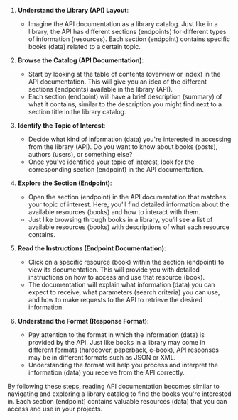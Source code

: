 
1. **Understand the Library (API) Layout**:
   - Imagine the API documentation as a library catalog. Just like in a library, the API has different sections (endpoints) for different types of information (resources). Each section (endpoint) contains specific books (data) related to a certain topic.

2. **Browse the Catalog (API Documentation)**:
   - Start by looking at the table of contents (overview or index) in the API documentation. This will give you an idea of the different sections (endpoints) available in the library (API).
   - Each section (endpoint) will have a brief description (summary) of what it contains, similar to the description you might find next to a section title in the library catalog.

3. **Identify the Topic of Interest**:
   - Decide what kind of information (data) you're interested in accessing from the library (API). Do you want to know about books (posts), authors (users), or something else?
   - Once you've identified your topic of interest, look for the corresponding section (endpoint) in the API documentation.

4. **Explore the Section (Endpoint)**:
   - Open the section (endpoint) in the API documentation that matches your topic of interest. Here, you'll find detailed information about the available resources (books) and how to interact with them.
   - Just like browsing through books in a library, you'll see a list of available resources (books) with descriptions of what each resource contains.

5. **Read the Instructions (Endpoint Documentation)**:
   - Click on a specific resource (book) within the section (endpoint) to view its documentation. This will provide you with detailed instructions on how to access and use that resource (book).
   - The documentation will explain what information (data) you can expect to receive, what parameters (search criteria) you can use, and how to make requests to the API to retrieve the desired information.

6. **Understand the Format (Response Format)**:
   - Pay attention to the format in which the information (data) is provided by the API. Just like books in a library may come in different formats (hardcover, paperback, e-book), API responses may be in different formats such as JSON or XML.
   - Understanding the format will help you process and interpret the information (data) you receive from the API correctly.

By following these steps, reading API documentation becomes similar to navigating and exploring a library catalog to find the books you're interested in. Each section (endpoint) contains valuable resources (data) that you can access and use in your projects.